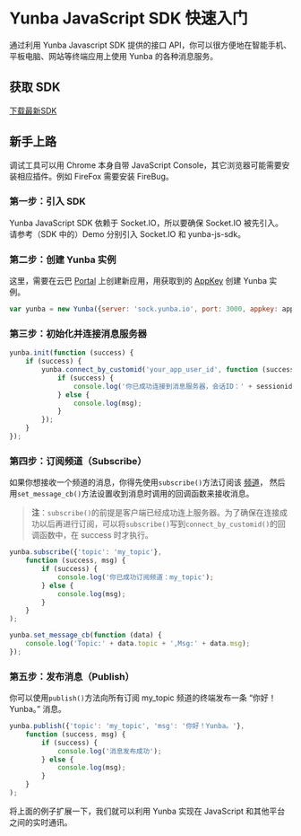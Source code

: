 # Yunba JavaScript SDK 快速入门

通过利用 Yunba Javascript SDK 提供的接口 API，你可以很方便地在智能手机、平板电脑、网站等终端应用上使用 Yunba 的各种消息服务。
    

## 获取 SDK

[下载最新SDK](https://github.com/yunba/yunba-javascript-sdk)


## 新手上路

调试工具可以用 Chrome 本身自带 JavaScript Console，其它浏览器可能需要安装相应插件。例如 FireFox 需要安装 FireBug。


### 第一步：引入 SDK

Yunba JavaScript SDK 依赖于 Socket.IO，所以要确保 Socket.IO 被先引入。
请参考（SDK 中的）Demo 分别引入 Socket.IO 和 yunba-js-sdk。


### 第二步：创建 Yunba 实例

这里，需要在云巴 [Portal](product_kb_portal.md) 上创建新应用，用获取到的 [AppKey](product_kb_app_key.md) 创建 Yunba 实例。

```javascript
var yunba = new Yunba({server: 'sock.yunba.io', port: 3000, appkey: appkey});
```


### 第三步：初始化并连接消息服务器

```javascript
yunba.init(function (success) {
    if (success) {
        yunba.connect_by_customid('your_app_user_id', function (success, msg, sessionid) {
            if (success) {
                console.log('你已成功连接到消息服务器，会话ID：' + sessionid);
            } else {
                console.log(msg);
            }
        });
    }
});
```


### 第四步：订阅频道（Subscribe）

如果你想接收一个频道的消息，你得先使用`subscribe()`方法订阅该 [频道](product_kb_topic_and_alias.md)，
然后用`set_message_cb()`方法设置收到消息时调用的回调函数来接收消息。

>**注**：`subscribe()`的前提是客户端已经成功连上服务器。为了确保在连接成功以后再进行订阅，可以将`subscribe()`写到`connect_by_customid()`的回调函数中，在 success 时才执行。

```javascript
yunba.subscribe({'topic': 'my_topic'}, 
    function (success, msg) {
        if (success) {
            console.log('你已成功订阅频道：my_topic');
        } else {
            console.log(msg);
        }
    }
);

yunba.set_message_cb(function (data) {
    console.log('Topic:' + data.topic + ',Msg:' + data.msg);
});
```


### 第五步：发布消息（Publish）

你可以使用`publish()`方法向所有订阅 my_topic 频道的终端发布一条 “你好！Yunba。” 消息。

```javascript
yunba.publish({'topic': 'my_topic', 'msg': '你好！Yunba。'},
    function (success, msg) {
        if (success) {
            console.log('消息发布成功');
        } else {
            console.log(msg);
        }
    }
);
```

将上面的例子扩展一下，我们就可以利用 Yunba 实现在 JavaScript 和其他平台之间的实时通讯。

